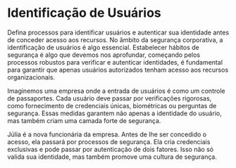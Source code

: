 # Identificação de Usuários

Defina processos para identificar usuários e autenticar sua identidade antes de conceder
acesso aos recursos.
No âmbito da segurança corporativa, a identificação de usuários é algo essencial. Estabelecer
hábitos de segurança é algo que devemos nos aprofundar, começando pelos processos
robustos para verificar e autenticar identidades, é fundamental para garantir que apenas
usuários autorizados tenham acesso aos recursos organizacionais.

Imaginemos uma empresa onde a entrada de usuários é como um controle de passaportes.
Cada usuário deve passar por verificações rigorosas, como fornecimento de credenciais
únicas, biométricas ou perguntas de segurança. Essas medidas garantem não apenas a
identidade do usuário, mas também criam uma camada forte de segurança.

Júlia é a nova funcionária da empresa. Antes de lhe ser concedido o acesso, ela passará por
processos de segurança. Ela cria credenciais exclusivas e pode passar por autenticação de dois
fatores. Isso não só valida sua identidade, mas também promove uma cultura de segurança.